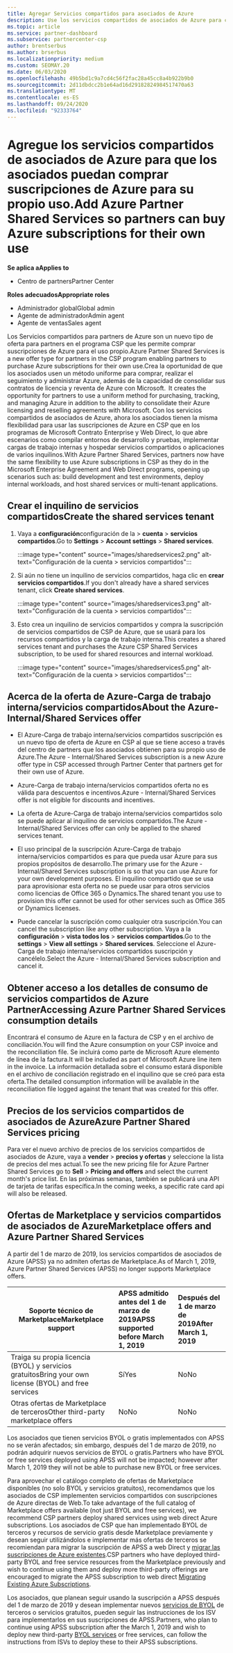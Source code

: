 ```yaml
---
title: Agregar Servicios compartidos para asociados de Azure
description: Use los servicios compartidos de asociados de Azure para comprar suscripciones de Azure para su propio uso y para tener un método uniforme de compra, seguimiento y administración de Azure.
ms.topic: article
ms.service: partner-dashboard
ms.subservice: partnercenter-csp
author: brentserbus
ms.author: brserbus
ms.localizationpriority: medium
ms.custom: SEOMAY.20
ms.date: 06/03/2020
ms.openlocfilehash: 49b5bd1c9a7cd4c56f2fac28a45cc8a4b922b9b0
ms.sourcegitcommit: 2d11dbdcc2b1e64ad16d29182824984517470a63
ms.translationtype: MT
ms.contentlocale: es-ES
ms.lasthandoff: 09/24/2020
ms.locfileid: "92333764"
---
```

# <a name="add-azure-partner-shared-services-so-partners-can-buy-azure-subscriptions-for-their-own-use"></a><span data-ttu-id="5324b-103">Agregue los servicios compartidos de asociados de Azure para que los asociados puedan comprar suscripciones de Azure para su propio uso.</span><span class="sxs-lookup"><span data-stu-id="5324b-103">Add Azure Partner Shared Services so partners can buy Azure subscriptions for their own use</span></span>

<span data-ttu-id="5324b-104">**Se aplica a**</span><span class="sxs-lookup"><span data-stu-id="5324b-104">**Applies to**</span></span>

- <span data-ttu-id="5324b-105">Centro de partners</span><span class="sxs-lookup"><span data-stu-id="5324b-105">Partner Center</span></span>
 
<span data-ttu-id="5324b-106">**Roles adecuados**</span><span class="sxs-lookup"><span data-stu-id="5324b-106">**Appropriate roles**</span></span>

- <span data-ttu-id="5324b-107">Administrador global</span><span class="sxs-lookup"><span data-stu-id="5324b-107">Global admin</span></span>
- <span data-ttu-id="5324b-108">Agente de administrador</span><span class="sxs-lookup"><span data-stu-id="5324b-108">Admin agent</span></span>
- <span data-ttu-id="5324b-109">Agente de ventas</span><span class="sxs-lookup"><span data-stu-id="5324b-109">Sales agent</span></span>

<span data-ttu-id="5324b-110">Los Servicios compartidos para partners de Azure son un nuevo tipo de oferta para partners en el programa CSP que les permite comprar suscripciones de Azure para el uso propio.</span><span class="sxs-lookup"><span data-stu-id="5324b-110">Azure Partner Shared Services is a new offer type for partners in the CSP program enabling partners to purchase Azure subscriptions for their own use.</span></span><span data-ttu-id="5324b-111">Crea la oportunidad de que los asociados usen un método uniforme para comprar, realizar el seguimiento y administrar Azure, además de la capacidad de consolidar sus contratos de licencia y reventa de Azure con Microsoft.</span><span class="sxs-lookup"><span data-stu-id="5324b-111">  It creates the opportunity for partners to use a uniform method for purchasing, tracking, and managing Azure in addition to the ability to consolidate their Azure licensing and reselling agreements with Microsoft.</span></span> <span data-ttu-id="5324b-112">Con los servicios compartidos de asociados de Azure, ahora los asociados tienen la misma flexibilidad para usar las suscripciones de Azure en CSP que en los programas de Microsoft Contrato Enterprise y Web Direct, lo que abre escenarios como compilar entornos de desarrollo y pruebas, implementar cargas de trabajo internas y hospedar servicios compartidos o aplicaciones de varios inquilinos.</span><span class="sxs-lookup"><span data-stu-id="5324b-112">With Azure Partner Shared Services, partners now have the same flexibility to use Azure subscriptions in CSP as they do in the Microsoft Enterprise Agreement and Web Direct programs, opening up scenarios such as:  build development and test environments, deploy internal workloads, and host shared services or multi-tenant applications.</span></span>  

## <a name="create-the-shared-services-tenant"></a><span data-ttu-id="5324b-113">Crear el inquilino de servicios compartidos</span><span class="sxs-lookup"><span data-stu-id="5324b-113">Create the shared services tenant</span></span>

1. <span data-ttu-id="5324b-114">Vaya a **configuración**configuración de la  >  **cuenta**  >  **servicios compartidos**.</span><span class="sxs-lookup"><span data-stu-id="5324b-114">Go to **Settings** > **Account settings** > **Shared services**.</span></span>

   :::image type="content" source="images/sharedservices2.png" alt-text="Configuración de la cuenta > servicios compartidos":::

2. <span data-ttu-id="5324b-116">Si aún no tiene un inquilino de servicios compartidos, haga clic en **crear servicios compartidos**.</span><span class="sxs-lookup"><span data-stu-id="5324b-116">If you don't already have a shared services tenant, click **Create shared services**.</span></span>

   :::image type="content" source="images/sharedservices3.png" alt-text="Configuración de la cuenta > servicios compartidos":::

3. <span data-ttu-id="5324b-118">Esto crea un inquilino de servicios compartidos y compra la suscripción de servicios compartidos de CSP de Azure, que se usará para los recursos compartidos y la carga de trabajo interna.</span><span class="sxs-lookup"><span data-stu-id="5324b-118">This creates a shared services tenant and purchases the Azure CSP Shared Services subscription, to be used for shared resources and internal workload.</span></span>

   :::image type="content" source="images/sharedservices5.png" alt-text="Configuración de la cuenta > servicios compartidos":::

## <a name="about-the-azure--internalshared-services-offer"></a><span data-ttu-id="5324b-120">Acerca de la oferta de Azure-Carga de trabajo interna/servicios compartidos</span><span class="sxs-lookup"><span data-stu-id="5324b-120">About the Azure- Internal/Shared Services offer</span></span>

- <span data-ttu-id="5324b-121">El Azure-Carga de trabajo interna/servicios compartidos suscripción es un nuevo tipo de oferta de Azure en CSP al que se tiene acceso a través del centro de partners que los asociados obtienen para su propio uso de Azure.</span><span class="sxs-lookup"><span data-stu-id="5324b-121">The Azure - Internal/Shared Services subscription is a new Azure offer type in CSP accessed through Partner Center that partners get for their own use of Azure.</span></span>

- <span data-ttu-id="5324b-122">Azure-Carga de trabajo interna/servicios compartidos oferta no es válida para descuentos e incentivos.</span><span class="sxs-lookup"><span data-stu-id="5324b-122">Azure - Internal/Shared Services offer is not eligible for discounts and incentives.</span></span>

- <span data-ttu-id="5324b-123">La oferta de Azure-Carga de trabajo interna/servicios compartidos solo se puede aplicar al inquilino de servicios compartidos.</span><span class="sxs-lookup"><span data-stu-id="5324b-123">The Azure - Internal/Shared Services offer can only be applied to the shared services tenant.</span></span>

- <span data-ttu-id="5324b-124">El uso principal de la suscripción Azure-Carga de trabajo interna/servicios compartidos es para que pueda usar Azure para sus propios propósitos de desarrollo.</span><span class="sxs-lookup"><span data-stu-id="5324b-124">The primary use for the Azure - Internal/Shared Services subscription is so that you can use Azure for your own development purposes.</span></span> <span data-ttu-id="5324b-125">El inquilino compartido que se usa para aprovisionar esta oferta no se puede usar para otros servicios como licencias de Office 365 o Dynamics.</span><span class="sxs-lookup"><span data-stu-id="5324b-125">The shared tenant you use to provision this offer cannot be used for other services such as Office 365 or Dynamics licenses.</span></span>

- <span data-ttu-id="5324b-126">Puede cancelar la suscripción como cualquier otra suscripción.</span><span class="sxs-lookup"><span data-stu-id="5324b-126">You can cancel the subscription like any other subscription.</span></span> <span data-ttu-id="5324b-127">Vaya a la **configuración**  >  **vista todos los**  >  **servicios compartidos**.</span><span class="sxs-lookup"><span data-stu-id="5324b-127">Go to the **settings** > **View all settings** > **Shared services**.</span></span> <span data-ttu-id="5324b-128">Seleccione el Azure-Carga de trabajo interna/servicios compartidos suscripción y cancélelo.</span><span class="sxs-lookup"><span data-stu-id="5324b-128">Select the Azure - Internal/Shared Services subscription and cancel it.</span></span>

## <a name="accessing-azure-partner-shared-services-consumption-details"></a><span data-ttu-id="5324b-129">Obtener acceso a los detalles de consumo de servicios compartidos de Azure Partner</span><span class="sxs-lookup"><span data-stu-id="5324b-129">Accessing Azure Partner Shared Services consumption details</span></span>

<span data-ttu-id="5324b-130">Encontrará el consumo de Azure en la factura de CSP y en el archivo de conciliación.</span><span class="sxs-lookup"><span data-stu-id="5324b-130">You will find the Azure consumption on your CSP invoice and the reconciliation file.</span></span> <span data-ttu-id="5324b-131">Se incluirá como parte de Microsoft Azure elemento de línea de la factura.</span><span class="sxs-lookup"><span data-stu-id="5324b-131">It will be included as part of Microsoft Azure line item in the invoice.</span></span> <span data-ttu-id="5324b-132">La información detallada sobre el consumo estará disponible en el archivo de conciliación registrado en el inquilino que se creó para esta oferta.</span><span class="sxs-lookup"><span data-stu-id="5324b-132">The detailed consumption information will be available in the reconciliation file logged against the tenant that was created for this offer.</span></span>

## <a name="azure-partner-shared-services-pricing"></a><span data-ttu-id="5324b-133">Precios de los servicios compartidos de asociados de Azure</span><span class="sxs-lookup"><span data-stu-id="5324b-133">Azure Partner Shared Services pricing</span></span>

<span data-ttu-id="5324b-134">Para ver el nuevo archivo de precios de los servicios compartidos de asociados de Azure, vaya a **vender**  >  **precios y ofertas** y seleccione la lista de precios del mes actual.</span><span class="sxs-lookup"><span data-stu-id="5324b-134">To see the new pricing file for Azure Partner Shared Services go to **Sell** > **Pricing and offers** and select the current month's price list.</span></span> <span data-ttu-id="5324b-135">En las próximas semanas, también se publicará una API de tarjeta de tarifas específica.</span><span class="sxs-lookup"><span data-stu-id="5324b-135">In the coming weeks, a specific rate card api will also be released.</span></span>

## <a name="marketplace-offers-and-azure-partner-shared-services"></a><span data-ttu-id="5324b-136">Ofertas de Marketplace y servicios compartidos de asociados de Azure</span><span class="sxs-lookup"><span data-stu-id="5324b-136">Marketplace offers and Azure Partner Shared Services</span></span>

<span data-ttu-id="5324b-137">A partir del 1 de marzo de 2019, los servicios compartidos de asociados de Azure (APSS) ya no admiten ofertas de Marketplace.</span><span class="sxs-lookup"><span data-stu-id="5324b-137">As of March 1, 2019, Azure Partner Shared Services (APSS) no longer supports Marketplace offers.</span></span>

|<span data-ttu-id="5324b-138">**Soporte técnico de Marketplace**</span><span class="sxs-lookup"><span data-stu-id="5324b-138">**Marketplace support**</span></span>   |<span data-ttu-id="5324b-139">**APSS admitido antes del 1 de marzo de 2019**</span><span class="sxs-lookup"><span data-stu-id="5324b-139">**APSS supported before March 1, 2019**</span></span>|<span data-ttu-id="5324b-140">**Después del 1 de marzo de 2019**</span><span class="sxs-lookup"><span data-stu-id="5324b-140">**After March 1, 2019**</span></span>|
|---------------------------|:----------------------------|:-------------------|
|<span data-ttu-id="5324b-141">Traiga su propia licencia (BYOL) y servicios gratuitos</span><span class="sxs-lookup"><span data-stu-id="5324b-141">Bring your own license (BYOL) and free services</span></span>   | <span data-ttu-id="5324b-142">Sí</span><span class="sxs-lookup"><span data-stu-id="5324b-142">Yes</span></span>   | <span data-ttu-id="5324b-143">No</span><span class="sxs-lookup"><span data-stu-id="5324b-143">No</span></span>|
|<span data-ttu-id="5324b-144">Otras ofertas de Marketplace de terceros</span><span class="sxs-lookup"><span data-stu-id="5324b-144">Other third-party marketplace offers</span></span>   | <span data-ttu-id="5324b-145">No</span><span class="sxs-lookup"><span data-stu-id="5324b-145">No</span></span>   |<span data-ttu-id="5324b-146">No</span><span class="sxs-lookup"><span data-stu-id="5324b-146">No</span></span>|

<span data-ttu-id="5324b-147">Los asociados que tienen servicios BYOL o gratis implementados con APSS no se verán afectados; sin embargo, después del 1 de marzo de 2019, no podrán adquirir nuevos servicios de BYOL o gratis.</span><span class="sxs-lookup"><span data-stu-id="5324b-147">Partners who have BYOL or free services deployed using APSS will not be impacted; however after March 1, 2019 they will not be able to purchase new BYOL or free services.</span></span>

<span data-ttu-id="5324b-148">Para aprovechar el catálogo completo de ofertas de Marketplace disponibles (no solo BYOL y servicios gratuitos), recomendamos que los asociados de CSP implementen servicios compartidos con suscripciones de Azure directas de Web.</span><span class="sxs-lookup"><span data-stu-id="5324b-148">To take advantage of the full catalog of Marketplace offers available (not just BYOL and free services), we recommend CSP partners deploy shared services using web direct Azure subscriptions.</span></span>  <span data-ttu-id="5324b-149">Los asociados de CSP que han implementado BYOL de terceros y recursos de servicio gratis desde Marketplace previamente y desean seguir utilizándolos e implementar más ofertas de terceros se recomiendan para migrar la suscripción de APSS a web Direct y [migrar las suscripciones de Azure existentes](/azure/cloud-solution-provider/migration/migration#migrating-existing-azure-subscriptions).</span><span class="sxs-lookup"><span data-stu-id="5324b-149">CSP partners who have deployed third-party BYOL and free service resources from the Marketplace previously and wish to continue using them and deploy more third-party offerings are encouraged to migrate the APSS subscription to web direct [Migrating Existing Azure Subscriptions](/azure/cloud-solution-provider/migration/migration#migrating-existing-azure-subscriptions).</span></span>

<span data-ttu-id="5324b-150">Los asociados, que planean seguir usando la suscripción a APSS después del 1 de marzo de 2019 y desean implementar nuevos [servicios de BYOL](https://azuremarketplace.microsoft.com/marketplace/apps?filters=byol) de terceros o servicios gratuitos, pueden seguir las instrucciones de los ISV para implementarlos en sus suscripciones de APSS.</span><span class="sxs-lookup"><span data-stu-id="5324b-150">Partners, who plan to continue using APSS subscription after the March 1, 2019 and wish to deploy new third-party [BYOL services](https://azuremarketplace.microsoft.com/marketplace/apps?filters=byol) or free services, can follow the instructions from ISVs to deploy these to their APSS subscriptions.</span></span>